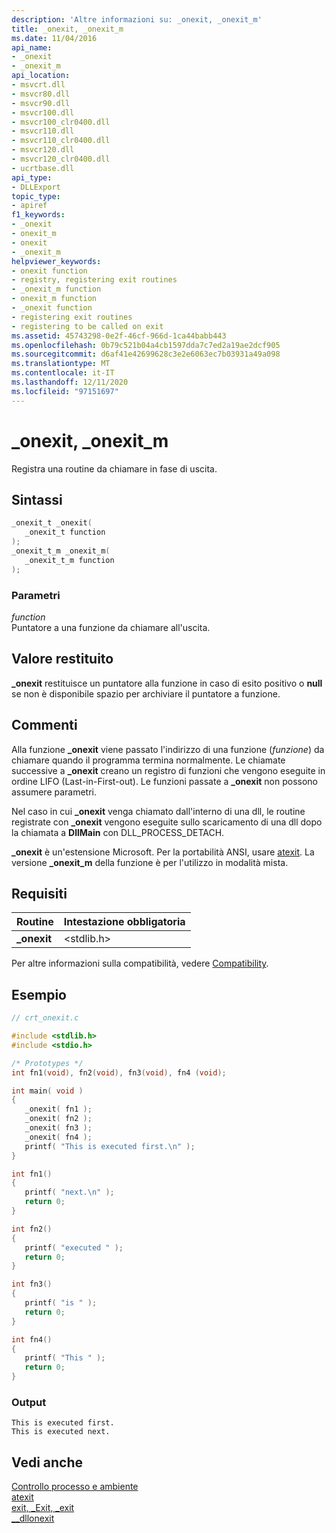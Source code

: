 ```yaml
---
description: 'Altre informazioni su: _onexit, _onexit_m'
title: _onexit, _onexit_m
ms.date: 11/04/2016
api_name:
- _onexit
- _onexit_m
api_location:
- msvcrt.dll
- msvcr80.dll
- msvcr90.dll
- msvcr100.dll
- msvcr100_clr0400.dll
- msvcr110.dll
- msvcr110_clr0400.dll
- msvcr120.dll
- msvcr120_clr0400.dll
- ucrtbase.dll
api_type:
- DLLExport
topic_type:
- apiref
f1_keywords:
- _onexit
- onexit_m
- onexit
- _onexit_m
helpviewer_keywords:
- onexit function
- registry, registering exit routines
- _onexit_m function
- onexit_m function
- _onexit function
- registering exit routines
- registering to be called on exit
ms.assetid: 45743298-0e2f-46cf-966d-1ca44babb443
ms.openlocfilehash: 0b79c521b04a4cb1597dda7c7ed2a19ae2dcf905
ms.sourcegitcommit: d6af41e42699628c3e2e6063ec7b03931a49a098
ms.translationtype: MT
ms.contentlocale: it-IT
ms.lasthandoff: 12/11/2020
ms.locfileid: "97151697"
---
```

# <a name="_onexit-_onexit_m"></a>_onexit, _onexit_m

Registra una routine da chiamare in fase di uscita.

## <a name="syntax"></a>Sintassi

```C
_onexit_t _onexit(
   _onexit_t function
);
_onexit_t_m _onexit_m(
   _onexit_t_m function
);
```

### <a name="parameters"></a>Parametri

*function*<br/>
Puntatore a una funzione da chiamare all'uscita.

## <a name="return-value"></a>Valore restituito

**_onexit** restituisce un puntatore alla funzione in caso di esito positivo o **null** se non è disponibile spazio per archiviare il puntatore a funzione.

## <a name="remarks"></a>Commenti

Alla funzione **_onexit** viene passato l'indirizzo di una funzione (*funzione*) da chiamare quando il programma termina normalmente. Le chiamate successive a **_onexit** creano un registro di funzioni che vengono eseguite in ordine LIFO (Last-in-First-out). Le funzioni passate a **_onexit** non possono assumere parametri.

Nel caso in cui **_onexit** venga chiamato dall'interno di una dll, le routine registrate con **_onexit** vengono eseguite sullo scaricamento di una dll dopo la chiamata a **DllMain** con DLL_PROCESS_DETACH.

**_onexit** è un'estensione Microsoft. Per la portabilità ANSI, usare [atexit](atexit.md). La versione **_onexit_m** della funzione è per l'utilizzo in modalità mista.

## <a name="requirements"></a>Requisiti

|Routine|Intestazione obbligatoria|
|-------------|---------------------|
|**_onexit**|\<stdlib.h>|

Per altre informazioni sulla compatibilità, vedere [Compatibility](../../c-runtime-library/compatibility.md).

## <a name="example"></a>Esempio

```C
// crt_onexit.c

#include <stdlib.h>
#include <stdio.h>

/* Prototypes */
int fn1(void), fn2(void), fn3(void), fn4 (void);

int main( void )
{
   _onexit( fn1 );
   _onexit( fn2 );
   _onexit( fn3 );
   _onexit( fn4 );
   printf( "This is executed first.\n" );
}

int fn1()
{
   printf( "next.\n" );
   return 0;
}

int fn2()
{
   printf( "executed " );
   return 0;
}

int fn3()
{
   printf( "is " );
   return 0;
}

int fn4()
{
   printf( "This " );
   return 0;
}
```

### <a name="output"></a>Output

```Output
This is executed first.
This is executed next.
```

## <a name="see-also"></a>Vedi anche

[Controllo processo e ambiente](../../c-runtime-library/process-and-environment-control.md)<br/>
[atexit](atexit.md)<br/>
[exit, _Exit, _exit](exit-exit-exit.md)<br/>
[__dllonexit](../../c-runtime-library/dllonexit.md)<br/>
